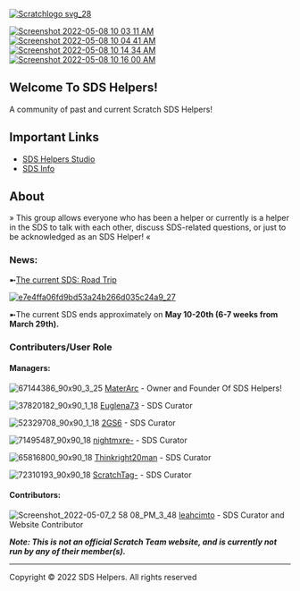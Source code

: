 [![Scratchlogo svg_28](https://user-images.githubusercontent.com/105017592/167304570-fc95ce77-370a-4cb7-836d-cca53dbeca7d.png)](https://scratch.mit.edu/studios/31464146)





[![Screenshot 2022-05-08 10 03 11 AM](https://user-images.githubusercontent.com/105017592/167299934-b82c6c64-27b7-4a85-a2df-f0e92de6b7a0.png)](https://github.com/MaterArc)[![Screenshot 2022-05-08 10 04 41 AM](https://user-images.githubusercontent.com/105017592/167300356-3b51f58b-5cb9-4cbf-8d29-3d825c827d70.png)](https://github.com/MaterArc/sdshelpers.github.io/subscription) [![Screenshot 2022-05-08 10 14 34 AM](https://user-images.githubusercontent.com/105017592/167300393-455517e9-d8ca-4cca-94a7-0879628d3430.png)](https://github.com/MaterArc/sdshelpers.github.io) [![Screenshot 2022-05-08 10 16 00 AM](https://user-images.githubusercontent.com/105017592/167300452-b002d811-1e9f-44ca-b753-496caca4d8cf.png)](https://github.com/MaterArc/sdshelpers.github.io/issues)







## Welcome To SDS Helpers! 

A community of past and current Scratch SDS Helpers! 

## Important Links
- [SDS Helpers Studio](https://scratch.mit.edu/studios/31464146/)
- [SDS Info](https://en.scratch-wiki.info/wiki/Scratch_Design_Studio)
 
## About
» This group allows everyone who has been a helper or currently is a helper in the SDS to talk with each other, discuss SDS-related questions, or just to be acknowledged as an SDS Helper! «

### News:

➼[The current SDS: Road Trip](https://scratch.mit.edu/studios/31361222)

[![e7e4ffa06fd9bd53a24b266d035c24a9_27](https://user-images.githubusercontent.com/105017592/167300825-ba978eaf-f89b-4364-b611-eec9a655b38b.png)]((https://scratch.mit.edu/studios/31361222))




➼The current SDS ends approximately on **May 10-20th (6-7 weeks from March 29th).**


### Contributers/User Role

#### Managers:
![67144386_90x90_3_25](https://user-images.githubusercontent.com/105017592/167263100-f1f1616e-ae8e-4cfc-9305-c20c138960f0.png)
[MaterArc](https://scratch.mit.edu/users/MaterArc/) - Owner and Founder Of SDS Helpers!

![37820182_90x90_1_18](https://user-images.githubusercontent.com/105017592/167263193-a21a6309-cdfc-4d9b-9250-be0c50fbf6c2.jpeg)
[Euglena73](https://scratch.mit.edu/users/Euglena73/) - SDS Curator

![52329708_90x90_1_18](https://user-images.githubusercontent.com/105017592/167263305-dc80f88e-70a3-4f54-a745-e707179fd1a1.jpeg)
[2GS6](https://scratch.mit.edu/users/2GS6/) - SDS Curator

![71495487_90x90_18](https://user-images.githubusercontent.com/105017592/167267906-7b74e986-a716-45b8-9f77-534298f5c250.jpeg)
[nightmxre-](https://scratch.mit.edu/users/nightmxre-) - SDS Curator

![65816800_90x90_18](https://user-images.githubusercontent.com/105017592/167267969-a43ebb12-c970-416d-ad42-79d2a2062932.gif)
[Thinkright20man](https://scratch.mit.edu/users/Thinkright20man/) - SDS Curator

![72310193_90x90_18](https://user-images.githubusercontent.com/105017592/167268036-fe2ab9dc-2c9d-427e-9ae3-629d3c407334.png)
[ScratchTag-](https://scratch.mit.edu/users/ScratchTag-/)  - SDS Curator

#### Contributors:

![Screenshot_2022-05-07_2 58 08_PM_3_48](https://user-images.githubusercontent.com/105017592/167268269-83ba2365-8beb-4c50-936a-947de93dde97.png)
[leahcimto](https://scratch.mit.edu/users/leahcimto/) - SDS Curator and Website Contributor


***Note: This is not an official Scratch Team website, and is currently not run by any of their member(s).***

-------------------------------------------------
Copyright © 2022 SDS Helpers. All rights reserved






